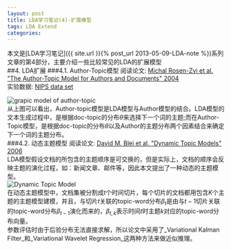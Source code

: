 ```yaml
---
layout: post
title: LDA学习笔记(4)-扩展模型
tags: LDA Extend
categories: 
---
```

本文是[LDA学习笔记]({{ site.url }}{% post_url 2013-05-09-LDA-note %})系列文章的第4部分，主要介绍一些比较常见的LDA的扩展模型  
##4. LDA扩展
###4.1. Author-Topic模型
阅读论文: [Michal Rosen-Zvi et al. "The Author-Topic Model for Authors and Documents" 2004](http://psiexp.ss.uci.edu/research/papers/uai04_v8.pdf)  
实验数据: [NIPS data set](http://www.cs.toronto.edu/~roweis/data.html)  

![grapic model of author-topic](/note/images/author-topic.png)  
从上图可以看出，Author-topic模型是LDA模型与Author模型的结合。LDA模型的文本生成过程中，是根据doc-topic的分布$\theta$来选择下一个词的主题;而在Author-Topic模型，是根据doc-topic的分布$\theta$以及Author的主题分布两个因素结合来确定下一个词的主题分布。  
###4.2. 动态主题模型
阅读论文: [David M. Blei et al. "Dynamic Topic Models" 2006](http://www.cs.princeton.edu/~blei/papers/BleiLafferty2006a.pdf)  
LDA模型假设文档的所包含的主题顺序是可交换的，但是实际上，文档的顺序会反映主题的演化过程，如：新闻文章、邮件等，因此本文提出了一种动态的主题模型。  
![Dynamic Topic Model](/note/images/dynamic-topic-model.png)  
在动态主题模型中，文档集被分割成$t$个时间切片，每个切片的文档都用包含$K$个主题的主题模型建模，并且，与切片$t$关联的topic-word分布$\beta_t$是由与$t-1$切片关联的topic-word分布$\beta_{t-1}$演化而来的，$\beta_{t,k}$表示时间$t$时主题$k$对应的topic-word分布向量。  
参数评估时由于后验分布无法直接求解，所以论文中采用了_Variational Kalman Filter_和_Variational Wavelet Regression_这两种方法来做近似推理。
